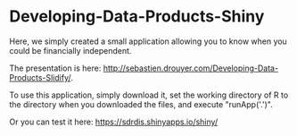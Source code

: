Developing-Data-Products-Shiny
==============================

Here, we simply created a small application allowing you to know when you could be financially independent.

The presentation is here: http://sebastien.drouyer.com/Developing-Data-Products-Slidify/.

To use this application, simply download it, set the working directory of R to the directory when you downloaded the files, and execute "runApp('.')".

Or you can test it here: https://sdrdis.shinyapps.io/shiny/
